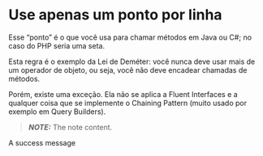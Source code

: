 # Use apenas um ponto por linha

Esse “ponto” é o que você usa para chamar métodos em Java ou C#; no caso do PHP seria uma seta.

Esta regra é o exemplo da Lei de Deméter: você nunca deve usar mais de um operador de objeto, ou seja, você não deve encadear chamadas de métodos.

Porém, existe uma exceção. Ela não se aplica a Fluent Interfaces e a qualquer coisa que se implemente o Chaining Pattern (muito usado por exemplo em Query Builders).

> **_NOTE:_**  The note content.

<p class="callout warning">A success message</p>
